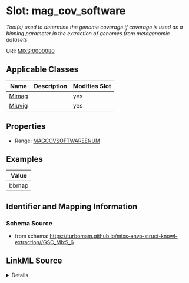 # Slot: mag_cov_software


_Tool(s) used to determine the genome coverage if coverage is used as a binning parameter in the extraction of genomes from metagenomic datasets_



URI: [MIXS:0000080](https://w3id.org/mixs/0000080)



<!-- no inheritance hierarchy -->




## Applicable Classes

| Name | Description | Modifies Slot |
| --- | --- | --- |
[Mimag](Mimag.md) |  |  yes  |
[Miuvig](Miuvig.md) |  |  yes  |







## Properties

* Range: [MAGCOVSOFTWAREENUM](MAGCOVSOFTWAREENUM.md)






## Examples

| Value |
| --- |
| bbmap |

## Identifier and Mapping Information







### Schema Source


* from schema: https://turbomam.github.io/mixs-envo-struct-knowl-extraction//GSC_MIxS_6




## LinkML Source

<details>
```yaml
name: mag_cov_software
description: Tool(s) used to determine the genome coverage if coverage is used as
  a binning parameter in the extraction of genomes from metagenomic datasets
title: MAG coverage software
notes:
- software
examples:
- value: bbmap
in_subset:
- sequencing
from_schema: https://turbomam.github.io/mixs-envo-struct-knowl-extraction//GSC_MIxS_6
rank: 1000
slot_uri: MIXS:0000080
multivalued: false
alias: mag_cov_software
domain_of:
- Mimag
- Miuvig
range: MAG_COV_SOFTWARE_ENUM

```
</details>